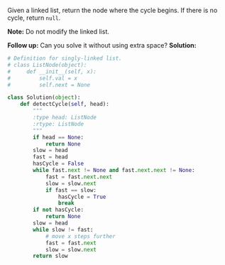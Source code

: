 Given a linked list, return the node where the cycle begins. If there is no cycle, return `null`.

**Note:** Do not modify the linked list.

**Follow up:**
Can you solve it without using extra space?
**Solution:**   
```python
# Definition for singly-linked list.
# class ListNode(object):
#     def __init__(self, x):
#         self.val = x
#         self.next = None

class Solution(object):
    def detectCycle(self, head):
        """
        :type head: ListNode
        :rtype: ListNode
        """
        if head == None:
            return None
        slow = head
        fast = head
        hasCycle = False
        while fast.next != None and fast.next.next != None:
            fast = fast.next.next
            slow = slow.next
            if fast == slow:
                hasCycle = True
                break
        if not hasCycle:
            return None
        slow = head
        while slow != fast:
            # move x steps further
            fast = fast.next
            slow = slow.next
        return slow
```
